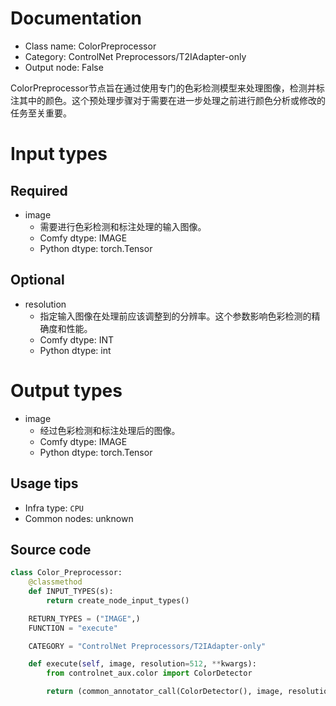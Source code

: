 
# Documentation
- Class name: ColorPreprocessor
- Category: ControlNet Preprocessors/T2IAdapter-only
- Output node: False

ColorPreprocessor节点旨在通过使用专门的色彩检测模型来处理图像，检测并标注其中的颜色。这个预处理步骤对于需要在进一步处理之前进行颜色分析或修改的任务至关重要。

# Input types
## Required
- image
    - 需要进行色彩检测和标注处理的输入图像。
    - Comfy dtype: IMAGE
    - Python dtype: torch.Tensor

## Optional
- resolution
    - 指定输入图像在处理前应该调整到的分辨率。这个参数影响色彩检测的精确度和性能。
    - Comfy dtype: INT
    - Python dtype: int

# Output types
- image
    - 经过色彩检测和标注处理后的图像。
    - Comfy dtype: IMAGE
    - Python dtype: torch.Tensor


## Usage tips
- Infra type: `CPU`
- Common nodes: unknown


## Source code
```python
class Color_Preprocessor:
    @classmethod
    def INPUT_TYPES(s):
        return create_node_input_types()

    RETURN_TYPES = ("IMAGE",)
    FUNCTION = "execute"

    CATEGORY = "ControlNet Preprocessors/T2IAdapter-only"

    def execute(self, image, resolution=512, **kwargs):
        from controlnet_aux.color import ColorDetector

        return (common_annotator_call(ColorDetector(), image, resolution=resolution), )

```
